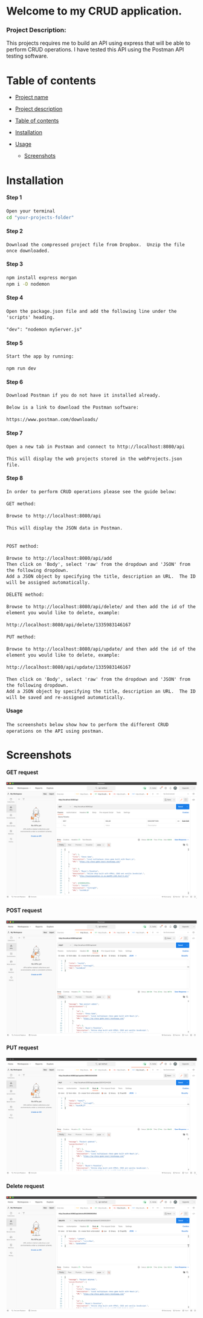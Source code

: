 <a name="title"></a>

# Welcome to my CRUD application.

<a name="description"></a>

### Project Description:

This projects requires me to build an API using express that will be able to perform CRUD operations. I have tested this API using the Postman API testing software.

<a name="contents"></a>

# Table of contents

- [Project name](#title)
- [Project description](#description)
- [Table of contents](#contents)
- [Installation](#installation)
- [Usage](#usage)

  - [Screenshots](#screenshots)

# Installation

#### Step 1

```bash
Open your terminal
cd "your-projects-folder"
```

#### Step 2

```
Download the compressed project file from Dropbox.  Unzip the file once downloaded.
```

#### Step 3

```bash
npm install express morgan
npm i -D nodemon
```

#### Step 4

```
Open the package.json file and add the following line under the 'scripts' heading.

"dev": "nodemon myServer.js"

```

#### Step 5

```
Start the app by running:

npm run dev
```

#### Step 6

```
Download Postman if you do not have it installed already.

Below is a link to download the Postman software:

https://www.postman.com/downloads/
```

#### Step 7

```
Open a new tab in Postman and connect to http://localhost:8080/api

This will display the web projects stored in the webProjects.json file.
```

#### Step 8

```
In order to perform CRUD operations please see the guide below:

GET method:

Browse to http://localhost:8080/api

This will display the JSON data in Postman.


POST method:

Browse to http://localhost:8080/api/add
Then click on 'Body', select 'raw' from the dropdown and 'JSON' from the following dropdown.
Add a JSON object by specifying the title, description an URL.  The ID will be assigned automatically.

DELETE method:

Browse to http://localhost:8080/api/delete/ and then add the id of the element you would like to delete, example:

http://localhost:8080/api/delete/1335983146167

PUT method:

Browse to http://localhost:8080/api/update/ and then add the id of the element you would like to delete, example:

http://localhost:8080/api/update/1335983146167

Then click on 'Body', select 'raw' from the dropdown and 'JSON' from the following dropdown.
Add a JSON object by specifying the title, description an URL.  The ID will be saved and re-assigned automatically.
```

<a name="usage"></a>

#### Usage

`The screenshots below show how to perform the different CRUD operations on the API using postman.`

# Screenshots

#### GET request

![get request](Screenshots/GET-request.png)

#### POST request

![post request](Screenshots/POST-request.png)

#### PUT request

![put request](Screenshots/PUT-request.png)

#### Delete request

![delete request](Screenshots/DELETE-request.png)
